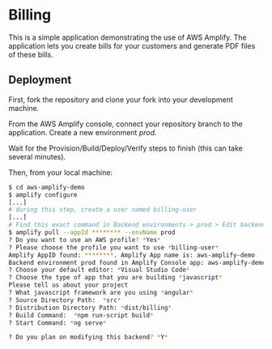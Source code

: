 # Billing

This is a simple application demonstrating the use of AWS Amplify.
The application lets you create bills for your customers and generate PDF files of these bills.


## Deployment

First, fork the repository and clone your fork into your development machine.

From the AWS Amplify console, connect your repository branch to the application. Create a new environment *prod*.

Wait for the Provision/Build/Deploy/Verify steps to finish (this can take several minutes).

Then, from your local machine:

```sh
$ cd aws-amplify-demo
$ amplify configure
[...]
# during this step, create a user named billing-user
[...]
# Find this exact command in Backend environments > prod > Edit backend
$ amplify pull --appId ******** --envName prod
? Do you want to use an AWS profile? *Yes*
? Please choose the profile you want to use *billing-user*
Amplify AppID found: ********. Amplify App name is: aws-amplify-demo
Backend environment prod found in Amplify Console app: aws-amplify-demo
? Choose your default editor: *Visual Studio Code*
? Choose the type of app that you are building *javascript*
Please tell us about your project
? What javascript framework are you using *angular*
? Source Directory Path:  *src*
? Distribution Directory Path: *dist/billing*
? Build Command:  *npm run-script build*
? Start Command: *ng serve*

? Do you plan on modifying this backend? *Y*
```
